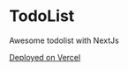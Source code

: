 # TodoList

Awesome todolist with NextJs

[Deployed on Vercel](https://todolist-ten-flax.vercel.app/)
